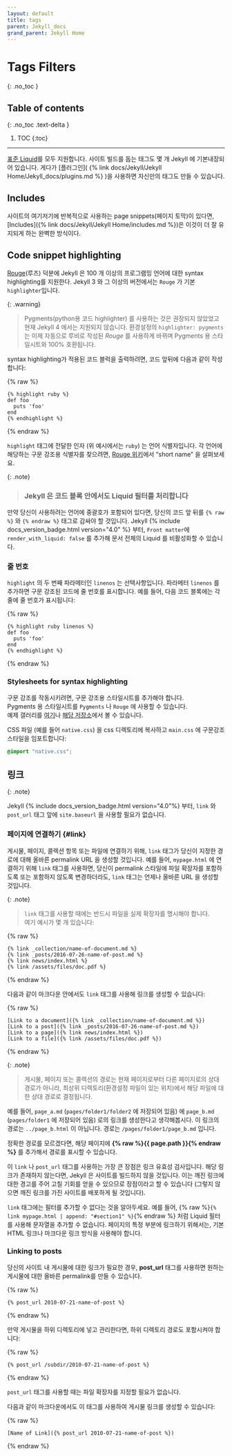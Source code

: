 ```yaml
---
layout: default
title: tags
parent: Jekyll_docs
grand_parent: Jekyll Home
---
```


# Tags Filters
{: .no_toc  }

## Table of contents
{: .no_toc .text-delta }

1. TOC
{:toc}

---

<!--
All of the standard Liquid
[tags](https://shopify.github.io/liquid/tags/control-flow/) are supported.
Jekyll has a few built in tags to help you build your site. You can also create
your own tags using [plugins](/docs/plugins/).
-->
[표준 Liquid](https://shopify.github.io/liquid/tags/control-flow/)를 모두 지원합니다.
사이트 빌드를 돕는 태그도 몇 개 Jekyll 에 기본내장되어 있습니다. 게다가
[플러그인]( {% link docs/Jekyll/Jekyll Home/Jekyll_docs/plugins.md %} )을 사용하면 자신만의 태그도 만들 수 있습니다.

<!--
## Includes
-->
## Includes

<!--
If you have page snippets that you use repeatedly across your site, an
[include](/docs/includes/) is the perfect way to make this more maintainable.
-->
사이트의 여기저기에 반복적으로 사용하는 page snippets(페이지 토막)이 있다면,
[Includes]({% link docs/Jekyll/Jekyll Home/includes.md %})은 이것이 더 잘 유지되게 하는 완벽한 방식이다.

<!--
## Code snippet highlighting
-->
## Code snippet highlighting

<!--
Jekyll has built in support for syntax highlighting of over 100 languages
thanks to [Rouge](http://rouge.jneen.net). Rouge is the default highlighter
in Jekyll 3 and above.
-->
[Rouge](http://rouge.jneen.net)(루즈) 덕분에 Jekyll 은 100 개 이상의 프로그램밍 언어에
대한 syntax highlighting를 지원한다.
Jekyll 3 와 그 이상의 버전에서는 `Rouge` 가 기본 `highlighter`입니다.

{: .warning}
> Pygments(python용 코드 highlighter) 를 사용하는 것은 권장되지 않았었고 현재 Jekyll 4 에서는
지원되지 않습니다. 환경설정의 <code>highlighter: pygments</code> 는
이제 자동으로 루비로 작성된 <em>Rouge</em> 를 사용하게 바뀌며
Pygments 용 스타일시트와 100% 호환됩니다.

syntax highlighting가 적용된 코드 블럭을 출력하려면, 코드 앞뒤에 다음과 같이 작성합니다:

{% raw %}
```liquid
{% highlight ruby %}
def foo
  puts 'foo'
end
{% endhighlight %}
```
{% endraw %}

<!--
The argument to the `highlight` tag (`ruby` in the example above) is the
language identifier. To find the appropriate identifier to use for the language
you want to highlight, look for the “short name” on the [Rouge
wiki](https://github.com/jayferd/rouge/wiki/List-of-supported-languages-and-lexers).
-->
`highlight` 태그에 전달한 인자 (위 예시에서는 `ruby`) 는
언어 식별자입니다. 각 언어에 해당하는 구문 강조용 식별자를
찾으려면, [Rouge
위키](https://github.com/jayferd/rouge/wiki/List-of-supported-languages-and-lexers)에서 “short name” 을 살펴보세요.


{: .note}
> <h3>Jekyll 은 코드 블록 안에서도 Liquid 필터를 처리합니다</h3>
만약 당신이 사용하려는 언어에 중괄호가 포함되어 있다면, 당신의
코드 앞 뒤를 <code>{&#37; raw &#37;}</code> 와
<code>{&#37; endraw &#37;}</code> 태그로 감싸야 할 것입니다.
Jekyll {% include docs_version_badge.html version="4.0" %} 부터, <code>Front matter</code>에 <code>render_with_liquid: false</code> 를 추가해 문서 전체의 Liquid 를 비활성화할 수 있습니다.


<!--
### Line numbers
-->
### 줄 번호

<!--
There is a second argument to `highlight` called `linenos` that is optional.
Including the `linenos` argument will force the highlighted code to include line
numbers. For instance, the following code block would include line numbers next
to each line:
-->
`highlight` 의 두 번째 파라메터인 `linenos` 는 선택사항입니다.
파라메터 `linenos` 를 추가하면 구문 강조된 코드에 줄 번호를
표시합니다. 예를 들어, 다음 코드 블록에는 각 줄에 줄 번호가
표시됩니다:

{% raw %}
```liquid
{% highlight ruby linenos %}
def foo
  puts 'foo'
end
{% endhighlight %}
```
{% endraw %}

<!--
### Stylesheets for syntax highlighting
-->
### Stylesheets for syntax highlighting

<!--
In order for the highlighting to show up, you’ll need to include a highlighting
stylesheet. For Pygments or Rouge you can use a stylesheet for Pygments, you
can find an example gallery
[here](https://jwarby.github.io/jekyll-pygments-themes/languages/ruby.html)
or from [its repository](https://github.com/jwarby/jekyll-pygments-themes).
-->
구문 강조를 작동시키려면, 구문 강조용 스타일시트를 추가해야 합니다.      
Pygments 용 스타일시트를   `Pygments` 나 `Rouge` 에 사용할 수 있습니다.    
예제 갤러리를
[여기](https://jwarby.github.io/jekyll-pygments-themes/languages/ruby.html)나
[해당 저장소](https://github.com/jwarby/jekyll-pygments-themes)에서 볼 수 있습니다.

<!--
Copy the CSS file (`native.css` for example) into your css directory and import
the syntax highlighter styles into your `main.css`:
-->
CSS 파일 (예를 들어 `native.css`) 을 css 디렉토리에 복사하고
`main.css` 에 구문강조 스타일을 임포트합니다:

```css
@import "native.css";
```

<!--
## Links
-->
## 링크

{: .note}
<!--
Since Jekyll {% include docs_version_badge.html version="4.0"%}, you don't need to prepend `link` and `post_url` tags with `site.baseurl`.
-->
Jekyll {% include docs_version_badge.html version="4.0"%} 부터, `link` 와 `post_url` 태그 앞에 `site.baseurl` 을 사용할 필요가 없습니다.

<!--
### Linking to pages {#link}
-->
### 페이지에 연결하기 {#link}

<!--
To link to a post, a page, collection item, or file, the `link` tag will generate the correct permalink URL for the path you specify. For example, if you use the `link` tag to link to `mypage.html`, even if you change your permalink style to include the file extension or omit it, the URL formed by the `link` tag will always be valid.
-->
게시물, 페이지, 콜렉션 항목 또는 파일에 연결하기 위해, `link` 태그가 당신이 지정한 경로에 대해 올바른 permalink URL 을 생성할 것입니다. 예를 들어, `mypage.html` 에 연결하기 위해 `link` 태그를 사용하면, 당신이 permalink 스타일에 파일 확장자를 포함하도록 또는 포함하지 않도록 변경하더라도, `link` 태그는 언제나 올바른 URL 을 생성할 것입니다.

<!--
You must include the file's original extension when using the `link` tag. Here are some examples:
-->

{: .note}
> `link` 태그를 사용할 때에는 반드시 파일을 실제 확장자를 명시해야 합니다.    
> 여기 예시가 몇 개 있습니다:

{% raw %}
```liquid
{% link _collection/name-of-document.md %}
{% link _posts/2016-07-26-name-of-post.md %}
{% link news/index.html %}
{% link /assets/files/doc.pdf %}
```
{% endraw %}

<!--
You can also use the `link` tag to create a link in Markdown as follows:
-->
다음과 같이 마크다운 안에서도 `link` 태그를 사용해 링크를 생성할 수 있습니다:

{% raw %}
```liquid
[Link to a document]({% link _collection/name-of-document.md %})
[Link to a post]({% link _posts/2016-07-26-name-of-post.md %})
[Link to a page]({% link news/index.html %})
[Link to a file]({% link /assets/files/doc.pdf %})
```
{% endraw %}

<!--
The path to the post, page, or collection is defined as the path relative to the root directory (where your config file is) to the file, not the path from your existing page to the other page.
-->

{: .note}
> 게시물, 페이지 또는 콜렉션의 경로는 현재 페이지로부터 다른 페이지로의 상대 경로가 아니라, 최상위 디렉토리(환경설정 파일이 있는 위치)에서 해당 파일에 대한 상대 경로로 결정됩니다.

<!--
For example, suppose you're creating a link in `page_a.md` (stored in `pages/folder1/folder2`) to `page_b.md` (stored in  `pages/folder1`). Your path in the link would not be `../page_b.html`. Instead, it would be `/pages/folder1/page_b.md`.
-->
예를 들어, `page_a.md` (`pages/folder1/folder2` 에 저장되어 있음) 에 `page_b.md` (`pages/folder1` 에 저장되어 있음) 로의 링크를 생성한다고 생각해봅시다. 이 링크의 경로는 `../page_b.html` 이 아닙니다. 경로는 `/pages/folder1/page_b.md` 입니다.

<!--
If you're unsure of the path, add {% raw %}`{{ page.path }}`{% endraw %} to the page and it will display the path.
-->
정확한 경로를 모르겠다면, 해당 페이지에 **{% raw %}{{ page.path }}{% endraw %}** 를 추가해서 경로를 표시할 수 있습니다.

<!--
One major benefit of using the `link` or `post_url` tag is link validation. If the link doesn't exist, Jekyll won't build your site. This is a good thing, as it will alert you to a broken link so you can fix it (rather than allowing you to build and deploy a site with broken links).
-->
이 `link` 나 `post_url` 태그를 사용하는 가장 큰 장점은 링크 유효성 검사입니다. 해당 링크가 존재하지 않는다면, Jekyll 은 사이트를 빌드하지 않을 것입니다. 이는 깨진 링크에 대한 경고를 주어 고칠 기회를 얻을 수 있으므로 장점이라고 할 수 있습니다 (그렇지 않으면 깨진 링크를 가진 사이트를 배포하게 될 것입니다).

<!--
Note you cannot add filters to `link` tags. For example, you cannot append a string using Liquid filters, such as {% raw %}`{% link mypage.html | append: "#section1" %}`{% endraw %}. To link to sections on a page, you will need to use regular HTML or Markdown linking techniques.
-->
`link` 태그에는 필터를 추가할 수 없다는 것을 알아두세요. 예를 들어, {% raw %}`{% link mypage.html | append: "#section1" %}`{% endraw %} 처럼 Liquid 필터를 사용해 문자열을 추가할 수 없습니다. 페이지의 특정 부분에 링크하기 위해서는, 기본 HTML 링크나 마크다운 링크 방식을 사용해야 합니다.

<!--
### Linking to posts
-->
### Linking to posts

<!--
If you want to include a link to a post on your site, the `post_url` tag will generate the correct permalink URL for the post you specify.
-->
당신의 사이트 내 게시물에 대한 링크가 필요한 경우, **post_url** 태그를 사용하면 원하는 게시물에 대한 올바른 permalink를 만들 수 있습니다.

{% raw %}
```liquid
{% post_url 2010-07-21-name-of-post %}
```
{% endraw %}

<!--
If you organize your posts in subdirectories, you need to include subdirectory path to the post:
-->
만약 게시물을 하위 디렉토리에 넣고 관리한다면, 하위 디렉토리 경로도 포함시켜야 합니다:

{% raw %}
```liquid
{% post_url /subdir/2010-07-21-name-of-post %}
```
{% endraw %}

<!--
There is no need to include the file extension when using the `post_url` tag.
-->
`post_url` 태그를 사용할 때는 파일 확장자를 지정할 필요가 없습니다.

<!--
You can also use this tag to create a link to a post in Markdown as follows:
-->
다음과 같이 마크다운에서도 이 태그를 사용하여 게시물 링크를 생성할 수 있습니다:

{% raw %}
```liquid
[Name of Link]({% post_url 2010-07-21-name-of-post %})
```
{% endraw %}




